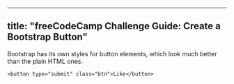 
---
title: "freeCodeCamp Challenge Guide: Create a Bootstrap Button"
---

Bootstrap has its own styles for button elements, which look much better than the plain HTML ones.

    <button type="submit" class="btn">Like</button>
